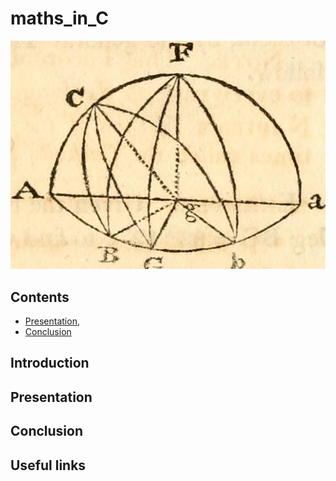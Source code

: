 # maths_in_C

![maths in C](images/top_of_repos.jpg)

## Contents

* [Presentation](#presentation),
* [Conclusion](#conclusion)

<a href="introduction"></a>
## Introduction

<a href="presentation"></a>
## Presentation

<a href="conclusion"></a>
## Conclusion

<a href="useful_links"></a>
## Useful links
